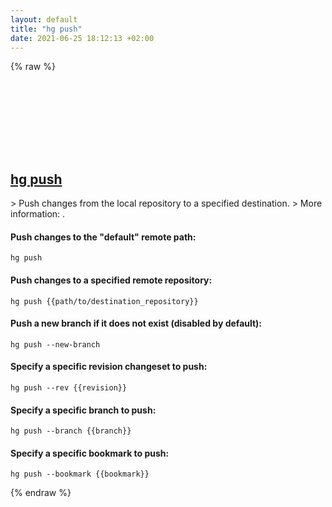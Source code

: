 ```yaml
---
layout: default
title: "hg push"
date: 2021-06-25 18:12:13 +02:00
---
```

{% raw %}
<h2 id="hg-push">
  <a href="/en/common/hg-push.html">hg push</a> <a href="#hg-push"><svg class="icon">
    <use href="/assets/images/unicode_sprite.svg#link" />
  </svg></a>
</h2>
> Push changes from the local repository to a specified destination.
> More information: <https://www.mercurial-scm.org/doc/hg.1.html#push>.

#### Push changes to the "default" remote path:
```shell
hg push
```
#### Push changes to a specified remote repository:
```shell
hg push {{path/to/destination_repository}}
```
#### Push a new branch if it does not exist (disabled by default):
```shell
hg push --new-branch
```
#### Specify a specific revision changeset to push:
```shell
hg push --rev {{revision}}
```
#### Specify a specific branch to push:
```shell
hg push --branch {{branch}}
```
#### Specify a specific bookmark to push:
```shell
hg push --bookmark {{bookmark}}
```
{% endraw %}